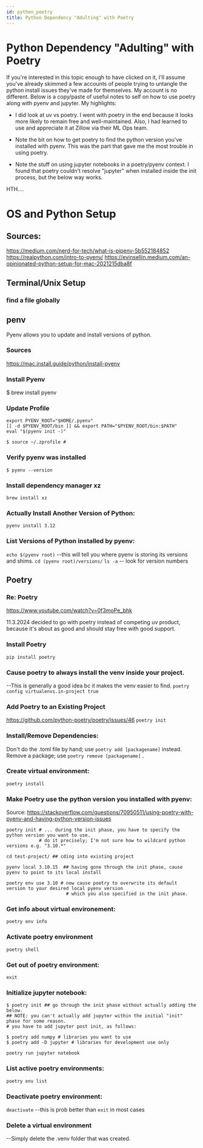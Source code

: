```yaml
---
id: python_poetry
title: Python Dependency "Adulting" with Poetry
---
```


# Python Dependency "Adulting" with Poetry

If you're interested in this topic enough to have clicked on it, I'll assume you've already skimmed a few accounts of people trying to untangle the python install issues they've made for themselves.  My account is no different.  Below is a copy/paste of useful notes to self on how to use poetry along with pyenv and jupyter.  My highlights:

* I did look at uv vs poetry.  I went with poetry in the end because it looks more likely to remain free and well-maintained.  Also, I had learned to use and appreciate it at Zillow via their ML Ops team.

* Note the bit on how to get poetry to find the python version you've installed with pyenv.  This was the part that gave me the most trouble in using poetry.

* Note the stuff on using jupyter notebooks in a poetry/pyenv context.  I found that poetry couldn't resolve "jupyter" when installed inside the init process, but the below way works.

HTH....


# OS and Python Setup

## Sources:
https://medium.com/nerd-for-tech/what-is-pipenv-5b552184852
https://realpython.com/intro-to-pyenv/
https://evinsellin.medium.com/an-opinionated-python-setup-for-mac-2021215dba8f

## Terminal/Unix Setup

### find a file globally



## penv

Pyenv allows you to update and install versions of python.

### Sources

https://mac.install.guide/python/install-pyenv

### Install Pyenv

$ brew install pyenv

### Update Profile
```
export PYENV_ROOT="$HOME/.pyenv"
[[ -d $PYENV_ROOT/bin ]] && export PATH="$PYENV_ROOT/bin:$PATH"
eval "$(pyenv init -)"

$ source ~/.zprofile #
```

### Verify pyenv was installed

`$ pyenv --version`

### Install dependency manager xz

`brew install xz`

### Actually Install Another Version of Python:

`pyenv install 3.12`

### List Versions of Python installed by pyenv:

`echo $(pyenv root)` --this will tell you where pyenv is storing its versions and shims.
`cd (pyenv root)/versions/`
`ls -a` -- look for version numbers


## Poetry

### Re: Poetry
https://www.youtube.com/watch?v=0f3moPe_bhk

11.3.2024 decided to go with poetry instead of competing uv product, because it's about as good and should stay free with good support.

### Install Poetry
`pip install poetry`

### Cause poetry to always install the venv inside your project.
--This is generally a good idea bc it makes the venv easier to find.
`poetry config virtualenvs.in-project true`

### Add Poetry to an Existing Project
https://github.com/python-poetry/poetry/issues/46
`poetry init`

### Install/Remove Dependencies:

Don't do the .toml file by hand; use `poetry add [packagename]` instead.
Remove a package; use `poetry remove [packagename]` .

### Create virtual environment:

`poetry install`

### Make Poetry use the python version you installed with pyenv:

Source: https://stackoverflow.com/questions/70950511/using-poetry-with-pyenv-and-having-python-version-issues

```
poetry init # ... during the init phase, you have to specify the python version you want to use.
            # do it precisely; I'm not sure how to wildcard python versions e.g. "3.10.*"

cd test-project/ ## cding into existing project

pyenv local 3.10.15  ## having gone through the init phase, cause pyenv to point to its local install

poetry env use 3.10 # now cause poetry to overwrite its default version to your desired local pyenv version
                      # which you also specified in the init phase.
```

### Get info about virtual environement:

`poetry env info`

### Activate poetry environment

`poetry shell`

### Get out of poetry environment:

`exit`

### Initialize jupyter notebook:

```
$ poetry init ## go through the init phase without actually adding the below.
## NOTE: you can't actually add jupyter within the initial "init" phase for some reason.
# you have to add jupyter post init, as follows:

$ poetry add numpy # libraries you want to use
$ poetry add -D jupyter # libraries for development use only

poetry run jupyter notebook
```
### List active poetry environments:

`poetry env list`

### Deactivate poetry environment:

`deactivate` --this is prob better than `exit` in most cases

### Delete a virtual environment

--Simply delete the .venv folder that was created.


